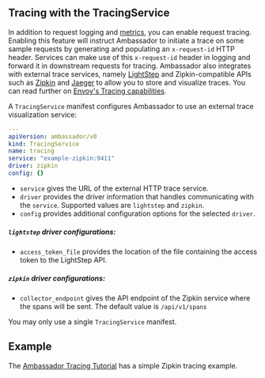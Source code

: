## Tracing with the TracingService

In addition to request logging and [metrics](/reference/statistics.md), you can enable request tracing. Enabling this feature will instruct Ambassador to initiate a trace on some sample requests by generating and populating an `x-request-id` HTTP header. Services can make use of this `x-request-id` header in logging and forward it in downstream requests for tracing. Ambassador also integrates with external trace services, namely [LightStep](https://lightstep.com/) and Zipkin-compatible APIs such as [Zipkin](https://zipkin.io/) and [Jaeger](https://github.com/jaegertracing/) to allow you to store and visualize traces. You can read further on [Envoy's Tracing capabilities](https://www.envoyproxy.io/docs/envoy/latest/intro/arch_overview/tracing).

A `TracingService` manifest configures Ambassador to use an external trace visualization service:

```yaml
---
apiVersion: ambassador/v0
kind: TracingService
name: tracing
service: "example-zipkin:9411"
driver: zipkin
config: {}
```

- `service` gives the URL of the external HTTP trace service.
- `driver` provides the driver information that handles communicating with the `service`. Supported values are `lightstep` and `zipkin`.
- `config` provides additional configuration options for the selected `driver`.

##### `lightstep` driver configurations:
- `access_token_file` provides the location of the file containing the access token to the LightStep API.

##### `zipkin` driver configurations:
- `collector_endpoint` gives the API endpoint of the Zipkin service where the spans will be sent. The default value is `/api/v1/spans`

You may only use a single `TracingService` manifest.

## Example

The [Ambassador Tracing Tutorial](../../user-guide/tracing-tutorial.md) has a simple Zipkin tracing example.
